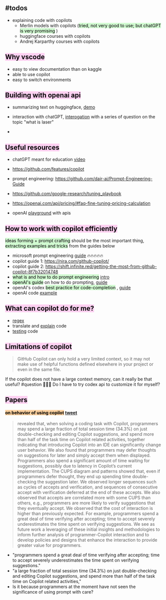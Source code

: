 #todos
- 
- explaining code with copilots
	- Merlin models with copilots (<mark style="background: #BBFABBA6;">tried, not very good to use; but chatGPT is very promising</mark> )
	- huggingface courses with copilots
	- Andrej Karparthy courses with copilots


## <mark style="background: #FFB8EBA6;">Why vscode</mark> 

- easy to view documentation than on kaggle
- able to use copilot
- easy to switch environments

## <mark style="background: #FFB8EBA6;">Building with openai api</mark> 

- summarizing text on huggingface, [demo](https://www.youtube.com/watch?v=Bz7aW6vStBw&loop=0) 
- interaction with chatGPT, [interogation](https://chat.openai.com/chat/e549c8b0-5fd3-4542-a55b-1bb6ede7a5bd) with a series of question on the topic "what is laser"

- 

## <mark style="background: #FFB8EBA6;">Useful resources</mark> 

- chatGPT meant for education [video](https://www.youtube.com/watch?v=Bz7aW6vStBw&loop=0)
- https://github.com/features/copilot
- prompt engineering: https://github.com/dair-ai/Prompt-Engineering-Guide
- https://github.com/google-research/tuning_playbook
- https://openai.com/api/pricing/#faq-fine-tuning-pricing-calculation

- openAI [playground](https://beta.openai.com/account/billing/overview) with apis 

## <mark style="background: #FFB8EBA6;">How to work with copilot efficiently</mark> 

 <mark style="background: #BBFABBA6;">ideas forming + prompt crafting</mark> should be the most important thing, <mark style="background: #BBFABBA6;">extracting examples and tricks</mark> from the guides below
- microsoft prompt engineering [guide](https://microsoft.github.io/prompt-engineering/) 🔥🔥🔥🔥🔥 
- copilot guide 1: https://nira.com/github-copilot/
- copilot guide 2: https://shift.infinite.red/getting-the-most-from-github-copilot-8f7b32014748
- <mark style="background: #BBFABBA6;">what is and how to do prompt engineering</mark> [intro](https://amatriain.net/blog/PromptEngineering) 
- <mark style="background: #BBFABBA6;">openAI's guide</mark> on how to do prompting, [guide](https://help.openai.com/en/articles/6654000-best-practices-for-prompt-engineering-with-openai-api) 
- openAI's codex <mark style="background: #BBFABBA6;">best practice for code-completion</mark> , [guide](https://beta.openai.com/docs/guides/code/best-practices) 
- openAI code [example](https://beta.openai.com/examples) 

## <mark style="background: #FFB8EBA6;">What can copilot do for me?</mark> 

- [regex](https://github.blog/2022-09-14-8-things-you-didnt-know-you-could-do-with-github-copilot/#4-matching-patterns-with-regular-expressions)
- translate and [explain](https://github.blog/2022-09-14-8-things-you-didnt-know-you-could-do-with-github-copilot/#8-navigating-a-new-codebase-with-copilot-labs) code
- [testing](https://github.blog/2022-09-14-8-things-you-didnt-know-you-could-do-with-github-copilot/#3-testing-your-code) code

## <mark style="background: #FFB8EBA6;">Limitations of copilot</mark> 

> GitHub Copilot can only hold a very limited context, so it may not make use of helpful functions defined elsewhere in your project or even in the same file.

If the copilot does not have a large context memory, can it really be that useful? #question 🤔🤔🤔 Do I have to try codex api to customize it for myself?



## <mark style="background: #FFB8EBA6;">Papers </mark> 

#### <mark style="background: #FFB86CA6;">on behavior of using copilot</mark>  [tweet](https://twitter.com/DynamicWebPaige/status/1616835849848762369)

> revealed that, when solving a coding task with Copilot, programmers may spend a large fraction of total session time (34.3%) on just double-checking and editing Copilot suggestions, and spend more than half of the task time on Copilot related activities, together indicating that introducing Copilot into an IDE can significantly change user behavior. We also found that programmers may defer thoughts on suggestions for later and simply accept them when displayed. Programmers also spend a significant amount of time waiting for suggestions, possibly due to latency in Copilot’s current implementation. The CUPS diagram and patterns showed that, even if programmers defer thought, they end up spending time double-checking the suggestion later. We observed longer sequences such as cycles of accepts and verification, and sequences of consecutive accept with verification deferred at the end of these accepts. We also observed that accepts are correlated more with some CUPS than others, e.g., programmers are more likely to verify suggestions that they eventually accept. We observed that the cost of interaction is higher than previously expected. For example, programmers spend a great deal of time verifying after accepting; time to accept severely underestimates the time spent on verifying suggestions. We see as future work a leveraging of these initial insights and methodologies to inform further analysis of programmer-Copilot interaction and to develop policies and designs that enhance the interaction to provide greater value for programmers.

- "programmers spend a great deal of time verifying after accepting; time to accept severely underestimates the time spent on verifying suggestions."
- "a large fraction of total session time (34.3%) on just double-checking and editing Copilot suggestions, and spend more than half of the task time on Copilot related activities,"
- Is it because programmers at the moment have not seen the significance of using prompt with care?